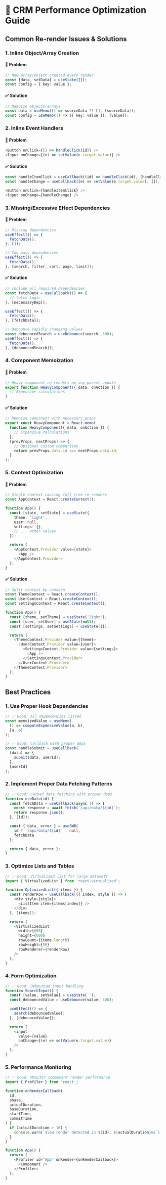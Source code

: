 # 🚀 CRM Performance Optimization Guide

## Common Re-render Issues & Solutions

### 1. Inline Object/Array Creation

#### 🚨 Problem
```typescript
// New array/object created every render
const [data, setData] = useState([]);
const config = { key: value };
```

#### ✅ Solution
```typescript
// Memoize objects/arrays
const data = useMemo(() => sourceData ?? [], [sourceData]);
const config = useMemo(() => ({ key: value }), [value]);
```

### 2. Inline Event Handlers

#### 🚨 Problem
```typescript
<Button onClick={() => handleClick(id)} />
<Input onChange={(e) => setValue(e.target.value)} />
```

#### ✅ Solution
```typescript
const handleItemClick = useCallback((id) => handleClick(id), [handleClick]);
const handleChange = useCallback((e) => setValue(e.target.value), []);

<Button onClick={handleItemClick} />
<Input onChange={handleChange} />
```

### 3. Missing/Excessive Effect Dependencies

#### 🚨 Problem
```typescript
// Missing dependencies
useEffect(() => {
  fetchData();
}, []);

// Too many dependencies
useEffect(() => {
  fetchData();
}, [search, filter, sort, page, limit]); 
```

#### ✅ Solution
```typescript
// Include all required dependencies
const fetchData = useCallback(() => {
  // fetch logic
}, [necessaryDep]);

useEffect(() => {
  fetchData();
}, [fetchData]);

// Debounce rapidly changing values
const debouncedSearch = useDebounce(search, 300);
useEffect(() => {
  fetchData();
}, [debouncedSearch]);
```

### 4. Component Memoization

#### 🚨 Problem
```typescript
// Heavy component re-renders on any parent update
export function HeavyComponent({ data, onAction }) {
  // Expensive calculations
}
```

#### ✅ Solution
```typescript
// Memoize component with necessary props
export const HeavyComponent = React.memo(
  function HeavyComponent({ data, onAction }) {
    // Expensive calculations
  },
  (prevProps, nextProps) => {
    // Optional custom comparison
    return prevProps.data.id === nextProps.data.id;
  }
);
```

### 5. Context Optimization

#### 🚨 Problem
```typescript
// Single context causing full tree re-renders
const AppContext = React.createContext();

function App() {
  const [state, setState] = useState({ 
    theme: 'light',
    user: null,
    settings: {},
    // ... other values
  });

  return (
    <AppContext.Provider value={state}>
      <App />
    </AppContext.Provider>
  );
}
```

#### ✅ Solution
```typescript
// Split context by concern
const ThemeContext = React.createContext();
const UserContext = React.createContext();
const SettingsContext = React.createContext();

function App() {
  const [theme, setTheme] = useState('light');
  const [user, setUser] = useState(null);
  const [settings, setSettings] = useState({});

  return (
    <ThemeContext.Provider value={theme}>
      <UserContext.Provider value={user}>
        <SettingsContext.Provider value={settings}>
          <App />
        </SettingsContext.Provider>
      </UserContext.Provider>
    </ThemeContext.Provider>
  );
}
```

## Best Practices

### 1. Use Proper Hook Dependencies

```typescript
// ✅ Good: All dependencies listed
const memoizedValue = useMemo(
  () => computeExpensiveValue(a, b),
  [a, b]
);

// ✅ Good: Callback with proper deps
const handleSubmit = useCallback(
  (data) => {
    submit(data, userId);
  },
  [userId]
);
```

### 2. Implement Proper Data Fetching Patterns

```typescript
// ✅ Good: Cached data fetching with proper deps
function useData(id) {
  const fetchData = useCallback(async () => {
    const response = await fetch(`/api/data/${id}`);
    return response.json();
  }, [id]);

  const { data, error } = useSWR(
    id ? `/api/data/${id}` : null,
    fetchData
  );

  return { data, error };
}
```

### 3. Optimize Lists and Tables

```typescript
// ✅ Good: Virtualized list for large datasets
import { VirtualizedList } from 'react-virtualized';

function OptimizedList({ items }) {
  const renderRow = useCallback(({ index, style }) => (
    <div style={style}>
      <ListItem item={items[index]} />
    </div>
  ), [items]);

  return (
    <VirtualizedList
      width={800}
      height={600}
      rowCount={items.length}
      rowHeight={50}
      rowRenderer={renderRow}
    />
  );
}
```

### 4. Form Optimization

```typescript
// ✅ Good: Debounced input handling
function SearchInput() {
  const [value, setValue] = useState('');
  const debouncedValue = useDebounce(value, 300);

  useEffect(() => {
    search(debouncedValue);
  }, [debouncedValue]);

  return (
    <input
      value={value}
      onChange={(e) => setValue(e.target.value)}
    />
  );
}
```

### 5. Performance Monitoring

```typescript
// ✅ Good: Monitor component render performance
import { Profiler } from 'react';

function onRenderCallback(
  id,
  phase,
  actualDuration,
  baseDuration,
  startTime,
  commitTime
) {
  if (actualDuration > 16) {
    console.warn(`Slow render detected in ${id}: ${actualDuration}ms`);
  }
}

function App() {
  return (
    <Profiler id="App" onRender={onRenderCallback}>
      <Component />
    </Profiler>
  );
}
